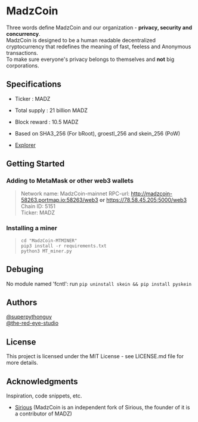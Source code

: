 # MadzCoin
Three words define MadzCoin and our organization -  **privacy, security and concurrency**.   
MadzCoin is designed to be a human readable decentralized cryptocurrency that redefines the meaning of fast, feeless and Anonymous transactions.    
To make sure everyone's privacy belongs to themselves and **not** big corporations.


## Specifications 

* Ticker : MADZ

* Total supply : 21 billion MADZ

* Block reward : 10.5 MADZ

* Based on SHA3_256 (For bRoot), groestl_256 and skein_256 (PoW)

* [Explorer](http://madzcoin-explorer.aj.do/Explorer-testnet/)

## Getting Started

### Adding to MetaMask or other web3 wallets
> Network name: MadzCoin-mainnet 
> RPC-url: http://madzcoin-58263.portmap.io:58263/web3 **or** https://78.58.45.205:5000/web3    
> Chain ID: 5151    
> Ticker: MADZ   



### Installing a miner
> ```git clone https://github.com/MadzCoin/MadzCoin-MTMiner.git
> cd "MadzCoin-MTMINER"
> pip3 install -r requirements.txt
> python3 MT_miner.py
> ```

## Debuging
No module named 'fcntl': run
``
pip uninstall skein && pip install pyskein
``
## Authors
[@superpythonguy](https://github.com/superpythonguy)    
[@the-red-eye-studio](https://github.com/the-red-eye-studio)


## License
This project is licensed under the MIT License - see LICENSE.md file for more details.

## Acknowledgments
Inspiration, code snippets, etc.
* [Sirious](https://github.com/Sirious-io/) (MadzCoin is an independent fork of Sirious, the founder of it is a contributor of MADZ)   
